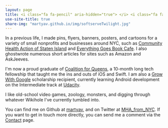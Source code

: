 ```yaml
---
layout: page
title: <i class="fa fa-pencil" aria-hidden="true"> </i> <i class="fa fa-terminal aria-hidden="true"></i> <i class="fa fa-paint-brush aria-hidden="true"></i></i> 
use-site-title: true
share-img: "martyav.github.io/img/softserveTwilight.jpg"
---
```


In a previous life, I made pins, flyers, banners, posters, and cartoons for a variety of small nonprofits and businesses around NYC, such as [Community Health Action of Staten Island](https://www.chasiny.org/) and [Everything Goes Book Cafe](http://www.etgstores.com/bookcafe/). I also ghostwrote numerous short articles for sites such as Amazon and AskJeeves.  

I'm now a proud graduate of [Coalition for Queens](https://www.c4q.nyc/accesscode), a 10-month long tech fellowship that taught me the ins and outs of iOS and Swift. I am also a [Grow With Google](https://developers.googleblog.com/2017/10/grow-with-google-scholarships.html) scholarship recipient, currently learning Android development on the Intermediate track at [Udacity](https://www.udacity.com/grow-with-google).  
    
 I like old-school video games, zoology, monsters, and digging through whatever Wikihole I've currently tumbled into. 
  
You can find me on Github at [martyav](https://github.com/martyav), and on Twitter at [MHA_from_NYC](https://twitter.com/MHA_from_NYC). If you want to get in touch more directly, you can send me a comment via the [Contact](https://goo.gl/forms/GAB9KQMxD9bRsiK83) page.
